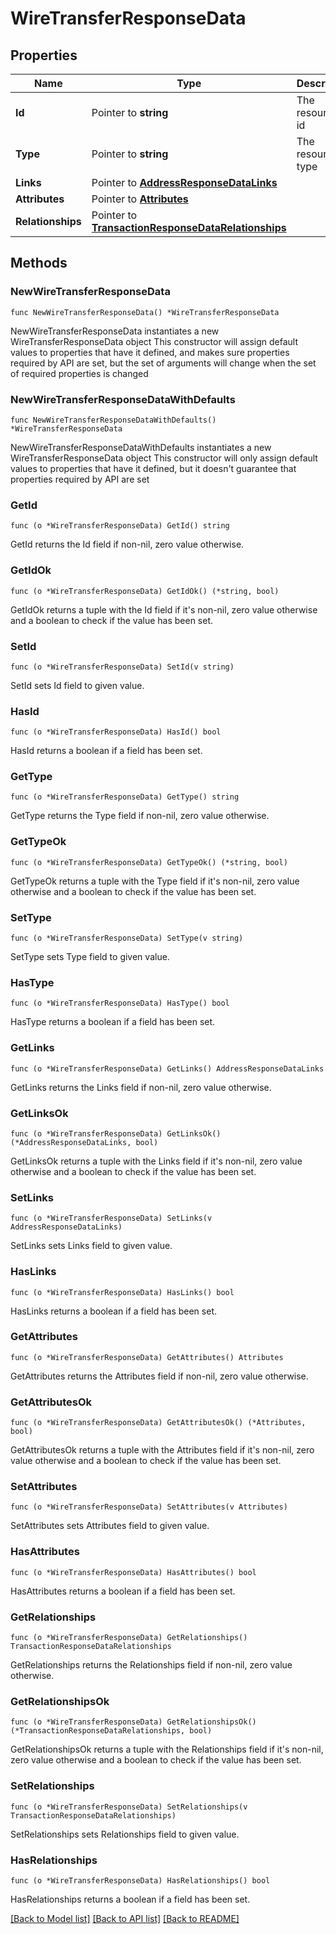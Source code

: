 # WireTransferResponseData

## Properties

Name | Type | Description | Notes
------------ | ------------- | ------------- | -------------
**Id** | Pointer to **string** | The resource&#39;s id | [optional] 
**Type** | Pointer to **string** | The resource&#39;s type | [optional] 
**Links** | Pointer to [**AddressResponseDataLinks**](AddressResponseDataLinks.md) |  | [optional] 
**Attributes** | Pointer to [**Attributes**](Attributes.md) |  | [optional] 
**Relationships** | Pointer to [**TransactionResponseDataRelationships**](TransactionResponseDataRelationships.md) |  | [optional] 

## Methods

### NewWireTransferResponseData

`func NewWireTransferResponseData() *WireTransferResponseData`

NewWireTransferResponseData instantiates a new WireTransferResponseData object
This constructor will assign default values to properties that have it defined,
and makes sure properties required by API are set, but the set of arguments
will change when the set of required properties is changed

### NewWireTransferResponseDataWithDefaults

`func NewWireTransferResponseDataWithDefaults() *WireTransferResponseData`

NewWireTransferResponseDataWithDefaults instantiates a new WireTransferResponseData object
This constructor will only assign default values to properties that have it defined,
but it doesn't guarantee that properties required by API are set

### GetId

`func (o *WireTransferResponseData) GetId() string`

GetId returns the Id field if non-nil, zero value otherwise.

### GetIdOk

`func (o *WireTransferResponseData) GetIdOk() (*string, bool)`

GetIdOk returns a tuple with the Id field if it's non-nil, zero value otherwise
and a boolean to check if the value has been set.

### SetId

`func (o *WireTransferResponseData) SetId(v string)`

SetId sets Id field to given value.

### HasId

`func (o *WireTransferResponseData) HasId() bool`

HasId returns a boolean if a field has been set.

### GetType

`func (o *WireTransferResponseData) GetType() string`

GetType returns the Type field if non-nil, zero value otherwise.

### GetTypeOk

`func (o *WireTransferResponseData) GetTypeOk() (*string, bool)`

GetTypeOk returns a tuple with the Type field if it's non-nil, zero value otherwise
and a boolean to check if the value has been set.

### SetType

`func (o *WireTransferResponseData) SetType(v string)`

SetType sets Type field to given value.

### HasType

`func (o *WireTransferResponseData) HasType() bool`

HasType returns a boolean if a field has been set.

### GetLinks

`func (o *WireTransferResponseData) GetLinks() AddressResponseDataLinks`

GetLinks returns the Links field if non-nil, zero value otherwise.

### GetLinksOk

`func (o *WireTransferResponseData) GetLinksOk() (*AddressResponseDataLinks, bool)`

GetLinksOk returns a tuple with the Links field if it's non-nil, zero value otherwise
and a boolean to check if the value has been set.

### SetLinks

`func (o *WireTransferResponseData) SetLinks(v AddressResponseDataLinks)`

SetLinks sets Links field to given value.

### HasLinks

`func (o *WireTransferResponseData) HasLinks() bool`

HasLinks returns a boolean if a field has been set.

### GetAttributes

`func (o *WireTransferResponseData) GetAttributes() Attributes`

GetAttributes returns the Attributes field if non-nil, zero value otherwise.

### GetAttributesOk

`func (o *WireTransferResponseData) GetAttributesOk() (*Attributes, bool)`

GetAttributesOk returns a tuple with the Attributes field if it's non-nil, zero value otherwise
and a boolean to check if the value has been set.

### SetAttributes

`func (o *WireTransferResponseData) SetAttributes(v Attributes)`

SetAttributes sets Attributes field to given value.

### HasAttributes

`func (o *WireTransferResponseData) HasAttributes() bool`

HasAttributes returns a boolean if a field has been set.

### GetRelationships

`func (o *WireTransferResponseData) GetRelationships() TransactionResponseDataRelationships`

GetRelationships returns the Relationships field if non-nil, zero value otherwise.

### GetRelationshipsOk

`func (o *WireTransferResponseData) GetRelationshipsOk() (*TransactionResponseDataRelationships, bool)`

GetRelationshipsOk returns a tuple with the Relationships field if it's non-nil, zero value otherwise
and a boolean to check if the value has been set.

### SetRelationships

`func (o *WireTransferResponseData) SetRelationships(v TransactionResponseDataRelationships)`

SetRelationships sets Relationships field to given value.

### HasRelationships

`func (o *WireTransferResponseData) HasRelationships() bool`

HasRelationships returns a boolean if a field has been set.


[[Back to Model list]](../README.md#documentation-for-models) [[Back to API list]](../README.md#documentation-for-api-endpoints) [[Back to README]](../README.md)


